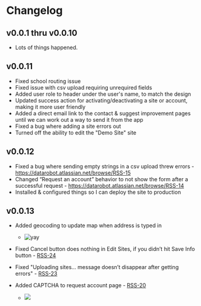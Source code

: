# Changelog

## v0.0.1 thru v0.0.10

- Lots of things happened.

  

## v0.0.11

- Fixed school routing issue
- Fixed issue with csv upload requiring unrequired fields
- Added user role to header under the user's name, to match the design
- Updated success action for activating/deactivating a site or account, making it more user friendly
- Added a direct email link to the contact & suggest improvement pages until we can work out a way to send it from the app
- Fixed a bug where adding a site errors out
- Turned off the ability to edit the "Demo Site" site



## v0.0.12

- Fixed a bug where sending empty strings in a csv upload threw errors - https://datarobot.atlassian.net/browse/RSS-15
- Changed “Request an account” behavior to not show the form after a successful request - https://datarobot.atlassian.net/browse/RSS-14
-  Installed & configured things so I can deploy the site to production



## v0.0.13

- Added geocoding to update map when address is typed in

  - ![yay](https://media.giphy.com/media/xTiN0CNHgoRf1Ha7CM/giphy.gif)	

- Fixed Cancel button does nothing in Edit Sites, if you didn’t hit Save Info button - [RSS-24](https://datarobot.atlassian.net/browse/RSS-24)

- Fixed "Uploading sites… message doesn’t disappear after getting errors" - [RSS-23](https://datarobot.atlassian.net/browse/RSS-23)

- Added CAPTCHA to request account page - [RSS-20](https://datarobot.atlassian.net/browse/RSS-20)  

  - ![](https://user-images.githubusercontent.com/45003409/111834816-84efa000-88ca-11eb-8a27-e450afa0d55c.gif)

    

